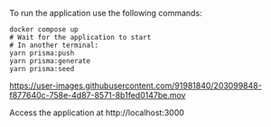 To run the application use the following commands:

```
docker compose up
# Wait for the application to start
# In another terminal:
yarn prisma:push
yarn prisma:generate
yarn prisma:seed
```


https://user-images.githubusercontent.com/91981840/203099848-f877640c-758e-4d87-8571-8b1fed0147be.mov

Access the application at http://localhost:3000
